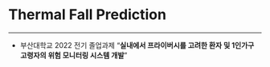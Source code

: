 # Thermal Fall Prediction

---

- 부산대학교 2022 전기 졸업과제 “**실내에서 프라이버시를 고려한 환자 및 1인가구 고령자의 위험 모니터링 시스템 개발**”
